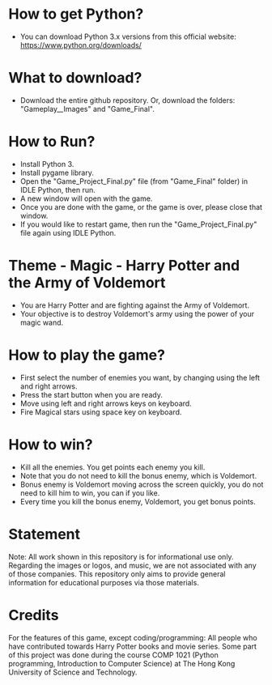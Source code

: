 # How to get Python?
- You can download Python 3.x versions from this official website: https://www.python.org/downloads/

# What to download?
- Download the entire github repository. Or, download the folders: "Gameplay__Images" and "Game_Final".

# How to Run?
- Install Python 3.
- Install pygame library.
- Open the "Game_Project_Final.py" file (from "Game_Final" folder) in IDLE Python, then run.
- A new window will open with the game.
- Once you are done with the game, or the game is over, please close that window.
- If you would like to restart game, then run the "Game_Project_Final.py" file again using IDLE Python.

# Theme - Magic - Harry Potter and the Army of Voldemort
- You are Harry Potter and are fighting against the Army of Voldemort.
- Your objective is to destroy Voldemort's army using the power of your magic wand.

# How to play the game?
- First select the number of enemies you want, by changing using the left and right arrows.
- Press the start button when you are ready.
- Move using left and right arrows keys on keyboard.
- Fire Magical stars using space key on keyboard.

# How to win?
- Kill all the enemies. You get points each enemy you kill.
- Note that you do not need to kill the bonus enemy, which is Voldemort.
- Bonus enemy is Voldemort moving across the screen quickly, you do not need to kill him to win, you can if you like. 
- Every time you kill the bonus enemy, Voldemort, you get bonus points.

# Statement

Note: All work shown in this repository is for informational use only. Regarding the images or logos, and music, we are not associated with any of those companies. This repository only aims to provide general information for educational purposes via those materials.

# Credits

For the features of this game, except coding/programming: All people who have contributed towards Harry Potter books and movie series.
Some part of this project was done during the course COMP 1021 (Python programming, Introduction to Computer Science) at The Hong Kong University of Science and Technology.
